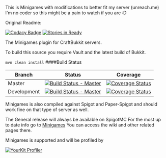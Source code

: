 This is Minigames with modifications to better fit my server (unreach.me)                                                                                 
I'm no coder so this might be a pain to watch if you are :D


Original Readme:

[![Codacy Badge](https://api.codacy.com/project/badge/Grade/9ebc703ec975419ebe693158241259cd)](https://app.codacy.com/app/Narimm/Minigames?utm_source=github.com&utm_medium=referral&utm_content=AddstarMC/Minigames&utm_campaign=Badge_Grade_Settings)
[![Stories in Ready](https://badge.waffle.io/AddstarMC/Minigames.png?label=ready&title=Ready)](https://waffle.io/AddstarMC/Minigames?utm_source=badge)
 
The Minigames plugin for CraftBukkit servers.

To build this source you require Vault and the latest build of Bukkit.

`mvn clean install`
####Build Status

Branch|Status|Coverage|
------|------|------|
|Master|[![Build Status - Master](https://travis-ci.org/AddstarMC/Minigames.svg?branch=master)](https://travis-ci.org/AddstarMC/Minigames)|[![Coverage Status](https://coveralls.io/repos/github/AddstarMC/Minigames/badge.svg?branch=master)](https://coveralls.io/github/AddstarMC/Minigames?branch=master)| 
|Development|[![Build Status - Master](https://travis-ci.org/AddstarMC/Minigames.svg?branch=dev)](https://travis-ci.org/AddstarMC/Minigames)|[![Coverage Status](https://coveralls.io/repos/github/AddstarMC/Minigames/badge.svg?branch=dev)](https://coveralls.io/github/AddstarMC/Minigames?branch=dev)

Minigames is also compiled against Spigot and  Paper-Spigot
and should work fine on that type of server as well.

The General release will always be available on SpigotMC
For the most up to date info go to [Minigames](https://minigames.addstar.com.au)  You can access the wiki and other related pages there.

Minigames is supported and will be profiled by

[![YourKit Profiler](https://www.yourkit.com/images/yklogo.png)](https://www.yourkit.com/java/profiler/)


